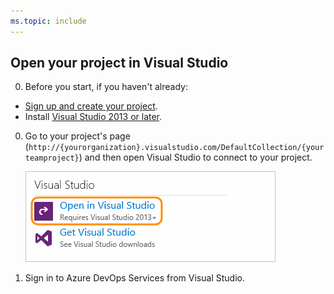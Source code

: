 ```yaml
---
ms.topic: include
---
```


##	Open your project in Visual Studio

0. Before you start, if you haven't already:

 * [Sign up and create your project](../../../organizations/accounts/create-organization-msa-or-work-student.md).
 * Install [Visual Studio 2013 or later](https://visualstudio.microsoft.com/en-us/downloads).

0. Go to your project's page 
(```http://{yourorganization}.visualstudio.com/DefaultCollection/{yourteamproject}```)
and then open Visual Studio to connect to your project.

	![On your project overview page, click Open in Visual Studio](../../../_shared/_img/GoHomeOpenInVisualStudio.png)

0. Sign in to Azure DevOps Services from Visual Studio. 